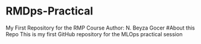 # RMDps-Practical
My First Repository for the RMP Course
Author: N. Beyza Gocer
#About this Repo
This is my first GitHub repository for the MLOps practical session